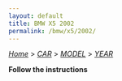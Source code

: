 ```yaml
---
layout: default
title: BMW X5 2002
permalink: /bmw/x5/2002/
---
```

[*Home*](/) > [*CAR*](/car/) > [*MODEL*](/car/model/) > [*YEAR*](/car/model/year/)

**Follow the instructions**